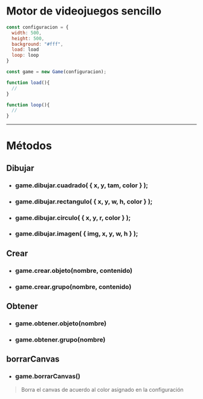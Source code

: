 # Motor de videojuegos sencillo

```js
const configuracion = {
  width: 500,
  height: 500,
  background: "#fff",
  load: load
  loop: loop
}

const game = new Game(configuracion);

function load(){
  //
}

function loop(){
  //
}
```
___
# Métodos

## Dibujar
* ### game.dibujar.cuadrado( { x, y, tam, color } );
* ### game.dibujar.rectangulo( { x, y, w, h, color } );
* ### game.dibujar.circulo( { x, y, r, color } );
* ### game.dibujar.imagen( { img, x, y, w, h } );
    
## Crear
* ### game.crear.objeto(nombre, contenido)
* ### game.crear.grupo(nombre, contenido)

## Obtener
* ### game.obtener.objeto(nombre)
* ### game.obtener.grupo(nombre)

## borrarCanvas
* ### game.borrarCanvas()
>Borra el canvas de acuerdo al color asignado en la configuración
